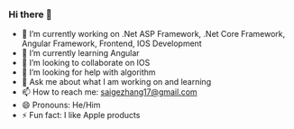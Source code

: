 ### Hi there 👋
- 🔭 I’m currently working on .Net ASP Framework, .Net Core Framework, Angular Framework, Frontend, IOS Development
- 🌱 I’m currently learning Angular
- 👯 I’m looking to collaborate on IOS
- 🤔 I’m looking for help with algorithm
- 💬 Ask me about what I am working on and learning
- 📫 How to reach me: saigezhang17@gmail.com
- 😄 Pronouns: He/Him
- ⚡ Fun fact: I like Apple products
 
